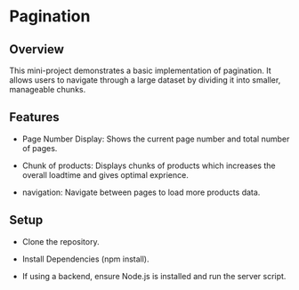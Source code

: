 # Pagination

## Overview

This mini-project demonstrates a basic implementation of pagination. It allows users to navigate through a large dataset by dividing it into smaller, manageable chunks.

## Features

- Page Number Display: Shows the current page number and total number of pages.

- Chunk of products: Displays chunks of products which increases the overall loadtime and gives optimal exprience.

- navigation: Navigate between pages to load more products data.

## Setup

- Clone the repository.

- Install Dependencies (npm install).

- If using a backend, ensure Node.js is installed and run the server script.
